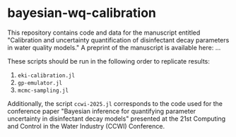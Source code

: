 # bayesian-wq-calibration
This repository contains code and data for the manuscript entitled "Calibration and uncertainty quantification of disinfectant decay parameters in water quality models." A preprint of the manuscript is available here: ...

These scripts should be run in the following order to replicate results:
1. `eki-calibration.jl`
2. `gp-emulator.jl`
3. `mcmc-sampling.jl`

Additionally, the script `ccwi-2025.jl` corresponds to the code used for the conference paper "Bayesian inference for quantifying parameter uncertainty in disinfectant decay models" presented at the 21st Computing and Control in the Water Industry (CCWI) Conference.
